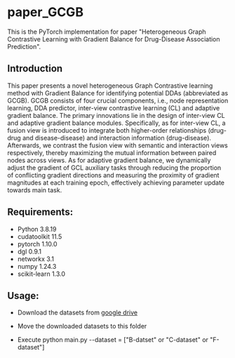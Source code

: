 # paper_GCGB
This is the PyTorch implementation for paper "Heterogeneous Graph Contrastive Learning with Gradient Balance for Drug-Disease Association Prediction".

## Introduction
This paper presents a novel heterogeneous Graph Contrastive learning method with Gradient Balance for identifying potential DDAs (abbreviated as GCGB). GCGB consists of four crucial components, i.e., node representation learning, DDA predictor, inter-view contrastive learning (CL) and adaptive gradient balance. The primary innovations lie in the design of inter-view CL and adaptive gradient balance modules. Specifically, as for inter-view CL, a fusion view is introduced to integrate both higher-order relationships (drug-drug and disease-disease) and interaction information (drug-disease). Afterwards, we contrast the fusion view with semantic and interaction views respectively, thereby maximizing the mutual information between paired nodes across views. As for adaptive gradient balance, we dynamically adjust the gradient of GCL auxiliary tasks through reducing the proportion of conflicting gradient directions and measuring the proximity of gradient magnitudes at each training epoch, effectively achieving parameter update towards main task.

## Requirements:
-  Python 3.8.19
-  cudatoolkit 11.5
-  pytorch 1.10.0
-  dgl 0.9.1
-  networkx 3.1
-  numpy 1.24.3
-  scikit-learn 1.3.0


## Usage:
- Download the datasets from [google drive](https://drive.google.com/drive/folders/1w9orlSgM_HlwGwaVWPLYgRqbjdQc7RCv)

- Move the downloaded datasets to this folder

- Execute python main.py --dataset = ["B-datset" or "C-dataset" or "F-dataset"]
